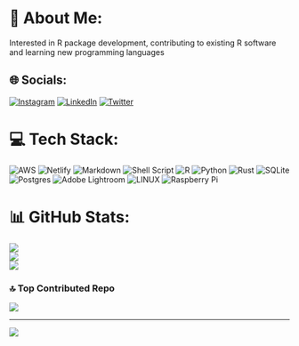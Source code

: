 # 💫 About Me:
Interested in R package development, contributing to existing R software and learning new programming languages


## 🌐 Socials:
[![Instagram](https://img.shields.io/badge/Instagram-%23E4405F.svg?logo=Instagram&logoColor=white)](https://instagram.com/yabuhl) [![LinkedIn](https://img.shields.io/badge/LinkedIn-%230077B5.svg?logo=linkedin&logoColor=white)](https://linkedin.com/in/yannik-buhl-a29034156) [![Twitter](https://img.shields.io/badge/Twitter-%231DA1F2.svg?logo=Twitter&logoColor=white)](https://twitter.com/YBuhl) 

# 💻 Tech Stack:
![AWS](https://img.shields.io/badge/AWS-%23FF9900.svg?style=for-the-badge&logo=amazon-aws&logoColor=white) ![Netlify](https://img.shields.io/badge/netlify-%23000000.svg?style=for-the-badge&logo=netlify&logoColor=#00C7B7) ![Markdown](https://img.shields.io/badge/markdown-%23000000.svg?style=for-the-badge&logo=markdown&logoColor=white) ![Shell Script](https://img.shields.io/badge/shell_script-%23121011.svg?style=for-the-badge&logo=gnu-bash&logoColor=white) ![R](https://img.shields.io/badge/r-%23276DC3.svg?style=for-the-badge&logo=r&logoColor=white) ![Python](https://img.shields.io/badge/python-3670A0?style=for-the-badge&logo=python&logoColor=ffdd54) ![Rust](https://img.shields.io/badge/rust-%23000000.svg?style=for-the-badge&logo=rust&logoColor=white) ![SQLite](https://img.shields.io/badge/sqlite-%2307405e.svg?style=for-the-badge&logo=sqlite&logoColor=white) ![Postgres](https://img.shields.io/badge/postgres-%23316192.svg?style=for-the-badge&logo=postgresql&logoColor=white) ![Adobe Lightroom](https://img.shields.io/badge/Adobe%20Lightroom-31A8FF.svg?style=for-the-badge&logo=Adobe%20Lightroom&logoColor=white) ![LINUX](https://img.shields.io/badge/Linux-FCC624?style=for-the-badge&logo=linux&logoColor=black) ![Raspberry Pi](https://img.shields.io/badge/-RaspberryPi-C51A4A?style=for-the-badge&logo=Raspberry-Pi)
# 📊 GitHub Stats:
![](https://github-readme-stats.vercel.app/api?username=yannikbuhl&theme=merko&hide_border=true&include_all_commits=true&count_private=true)<br/>
![](https://github-readme-streak-stats.herokuapp.com/?user=yannikbuhl&theme=merko&hide_border=true)<br/>
![](https://github-readme-stats.vercel.app/api/top-langs/?username=yannikbuhl&theme=merko&hide_border=true&include_all_commits=true&count_private=true&layout=compact)

### 🔝 Top Contributed Repo
![](https://github-contributor-stats.vercel.app/api?username=yannikbuhl&limit=5&theme=dark&combine_all_yearly_contributions=true)

---
[![](https://visitcount.itsvg.in/api?id=yannikbuhl&icon=0&color=0)](https://visitcount.itsvg.in)

<!-- Proudly created with GPRM ( https://gprm.itsvg.in ) -->
